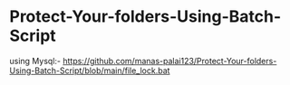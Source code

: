 # Protect-Your-folders-Using-Batch-Script
using Mysql:- https://github.com/manas-palai123/Protect-Your-folders-Using-Batch-Script/blob/main/file_lock.bat
